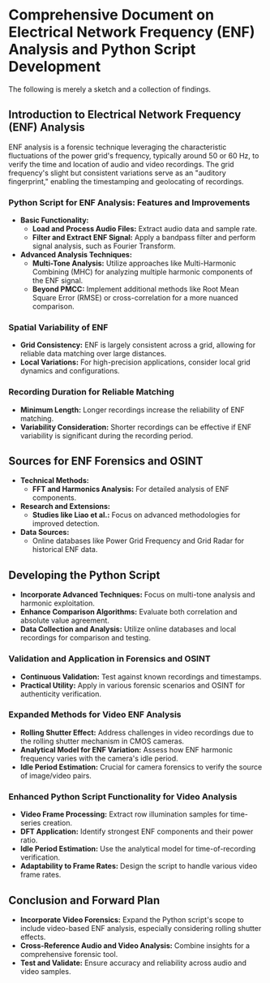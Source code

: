 # Comprehensive Document on Electrical Network Frequency (ENF) Analysis and Python Script Development
The following is merely a sketch and a collection of findings. 

## Introduction to Electrical Network Frequency (ENF) Analysis
ENF analysis is a forensic technique leveraging the characteristic fluctuations of the power grid's frequency, typically around 50 or 60 Hz, to verify the time and location of audio and video recordings. The grid frequency's slight but consistent variations serve as an "auditory fingerprint," enabling the timestamping and geolocating of recordings.

### Python Script for ENF Analysis: Features and Improvements
- **Basic Functionality:**
  - **Load and Process Audio Files:** Extract audio data and sample rate.
  - **Filter and Extract ENF Signal:** Apply a bandpass filter and perform signal analysis, such as Fourier Transform.
- **Advanced Analysis Techniques:**
  - **Multi-Tone Analysis:** Utilize approaches like Multi-Harmonic Combining (MHC) for analyzing multiple harmonic components of the ENF signal.
  - **Beyond PMCC:** Implement additional methods like Root Mean Square Error (RMSE) or cross-correlation for a more nuanced comparison.

### Spatial Variability of ENF
- **Grid Consistency:** ENF is largely consistent across a grid, allowing for reliable data matching over large distances.
- **Local Variations:** For high-precision applications, consider local grid dynamics and configurations.

### Recording Duration for Reliable Matching
- **Minimum Length:** Longer recordings increase the reliability of ENF matching.
- **Variability Consideration:** Shorter recordings can be effective if ENF variability is significant during the recording period.

## Sources for ENF Forensics and OSINT
- **Technical Methods:**
  - **FFT and Harmonics Analysis:** For detailed analysis of ENF components.
- **Research and Extensions:**
  - **Studies like Liao et al.:** Focus on advanced methodologies for improved detection.
- **Data Sources:**
  - Online databases like Power Grid Frequency and Grid Radar for historical ENF data.

## Developing the Python Script
- **Incorporate Advanced Techniques:** Focus on multi-tone analysis and harmonic exploitation.
- **Enhance Comparison Algorithms:** Evaluate both correlation and absolute value agreement.
- **Data Collection and Analysis:** Utilize online databases and local recordings for comparison and testing.

### Validation and Application in Forensics and OSINT
- **Continuous Validation:** Test against known recordings and timestamps.
- **Practical Utility:** Apply in various forensic scenarios and OSINT for authenticity verification.

### Expanded Methods for Video ENF Analysis
- **Rolling Shutter Effect:** Address challenges in video recordings due to the rolling shutter mechanism in CMOS cameras.
- **Analytical Model for ENF Variation:** Assess how ENF harmonic frequency varies with the camera's idle period.
- **Idle Period Estimation:** Crucial for camera forensics to verify the source of image/video pairs.

### Enhanced Python Script Functionality for Video Analysis
- **Video Frame Processing:** Extract row illumination samples for time-series creation.
- **DFT Application:** Identify strongest ENF components and their power ratio.
- **Idle Period Estimation:** Use the analytical model for time-of-recording verification.
- **Adaptability to Frame Rates:** Design the script to handle various video frame rates.

## Conclusion and Forward Plan
- **Incorporate Video Forensics:** Expand the Python script's scope to include video-based ENF analysis, especially considering rolling shutter effects.
- **Cross-Reference Audio and Video Analysis:** Combine insights for a comprehensive forensic tool.
- **Test and Validate:** Ensure accuracy and reliability across audio and video samples.

